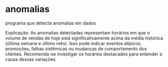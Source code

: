 # anomalias
programa que detecta anomalias em dados

Explicação:
As anomalias detectadas representam horários em que o volume de vendas de hoje está significativamente acima da média histórica (última semana e último mês). Isso pode indicar eventos atípicos, promoções, falhas sistêmicas ou mudanças de comportamento dos clientes. Recomenda-se investigar os horários destacados para entender a causa dessas variações.
